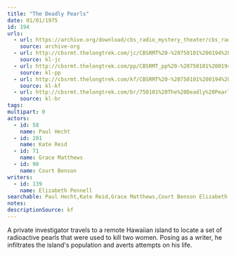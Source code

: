 ```yaml
---
title: "The Deadly Pearls"
date: 01/01/1975
id: 194
urls: 
  - url: https://archive.org/download/cbs_radio_mystery_theater/cbs_radio_mystery_theater-0151-0200.zip/cbs_radio_mystery_theater-0151-0200%2Fcbsrmt_0194_the_deadly_pearls.mp3
    source: archive-org
  - url: http://cbsrmt.thelongtrek.com/jc/CBSRMT%20-%20750101%200194%20The%20Deadly%20Pearls%20vbr%20-outro%20bm_jc.mp3
    source: kl-jc
  - url: http://cbsrmt.thelongtrek.com/pp/CBSRMT_pp%20-%20750101%200194%20The%20Deadly%20Pearls.mp3
    source: kl-pp
  - url: http://cbsrmt.thelongtrek.com/kf/CBSRMT%20-%20750101%200194%20The%20Deadly%20Pearls_kf.mp3
    source: kl-kf
  - url: http://cbsrmt.thelongtrek.com/br/750101%20The%20Deadly%20Pearls%20-%20WOR.mp3
    source: kl-br
tags: 
multipart: 0
actors:  
  - id: 58
    name: Paul Hecht  
  - id: 201
    name: Kate Reid  
  - id: 71
    name: Grace Matthews  
  - id: 90
    name: Court Benson
writers:  
  - id: 139
    name: Elizabeth Pennell
searchable: Paul Hecht,Kate Reid,Grace Matthews,Court Benson Elizabeth Pennell
notes: 
descriptionSource: kf
---
```

A private investigator travels to a remote Hawaiian island to locate a set of radioactive pearls that were used to kill two women. Posing as a writer, he infiltrates the island's population and averts attempts on his life.
